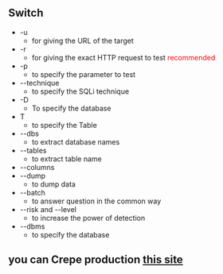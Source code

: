 ## Switch
- -u 
	- for giving the URL of the target
- -r
	- for giving the exact HTTP request to test <span style="color: red;">recommended</span>
-  -p 
	- to specify the parameter to test
-  --technique
	- to specify the SQLi technique
-  -D 
	- To specify the database
- T 
	- to specify the Table
- --dbs
	- to extract database names
- --tables
	- to extract table name 
-  --columns
- --dump
	- to dump data
- --batch 
	- to answer question in the common way
-  --risk  and --level
	- to increase the power of detection
- --dbms 
	- to specify the database
## you can Crepe production [this site](https://hackertarget.com/sqlmap-tutorial/)
